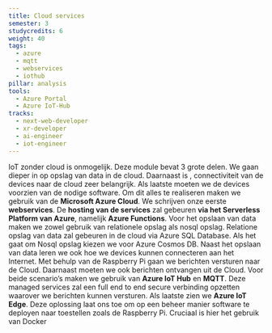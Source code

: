 ```yaml
---
title: Cloud services
semester: 3
studycredits: 6
weight: 40
tags:
  - azure
  - mqtt
  - webservices
  - iothub
pillar: analysis
tools:
  - Azure Portal
  - Azure IoT-Hub
tracks:
  - next-web-developer
  - xr-developer
  - ai-engineer
  - iot-engineer
---
```


IoT zonder cloud is onmogelijk. Deze module bevat 3 grote delen. We gaan dieper in op opslag van data in de cloud. Daarnaast is , connectiviteit van de devices naar de cloud zeer belangrijk. Als laatste moeten we de devices voorzien van de nodige software. Om dit alles te realiseren maken we gebruik van de **Microsoft Azure Cloud**. We schrijven onze eerste **webservices**. De **hosting van de services** zal gebeuren **via het Serverless Platform van Azure**, namelijk **Azure Functions**. Voor het opslaan van data maken we zowel gebruik van relationele opslag als nosql opslag. Relatione opslag van data zal gebeuren in de cloud via Azure SQL Database. Als het gaat om Nosql opslag kiezen we voor Azure Cosmos DB. Naast het opslaan van data leren we ook hoe we devices kunnen connecteren aan het Internet. Met behulp van de Raspberry Pi gaan we berichten versturen naar de Cloud. Daarnaast moeten we ook berichten ontvangen uit de Cloud. Voor beide scenario’s maken we gebruik van **Azure IoT Hub** en **MQTT**. Deze managed services zal een full end to end secure verbinding opzetten waarover we berichten kunnen versturen. Als laatste zien we **Azure IoT Edge**. Deze oplossing laat ons toe om op een beheer manier software te deployen naar toestellen zoals de Raspberry Pi. Cruciaal is hier het gebruik van Docker
